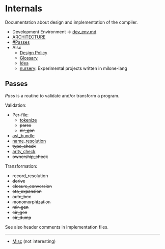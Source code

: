 # Internals

Documentation about design and implementation of the compiler.

- Development Environment -> [dev_env.md](dev_env.md)
- [ARCHITECTURE](../../ARCHITECTURE.md)
- [#Passes](#Passes)
- Also
    - [Design Policy](design_policy.md)
    - [Glossary](glossary.md)
    - [Idea](idea.md)
    - [nursery](nursery): Experimental projects written in milone-lang

## Passes

*Pass* is a routine to validate and/or transform a program.

Validation:

- Per-file:
    - [tokenize](tokenize.md)
    - ~~parse~~
    - ~~nir_gen~~
- [ast_bundle](ast_bundle.md)
- [name_resolution](name_resolution.md)
- ~~type_check~~
- [arity_check](arity_check.md)
- ~~ownership_check~~

Transformation:

- ~~record_resolution~~
- ~~derive~~
- ~~closure_conversion~~
- ~~eta_expansion~~
- ~~auto_box~~
- ~~monomorphization~~
- ~~mir_gen~~
- ~~cir_gen~~
- ~~cir_dump~~

See also header comments in implementation files.

----

- [Misc](misc.md) (not interesting)
